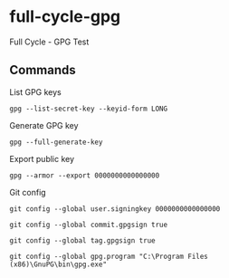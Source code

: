 # full-cycle-gpg

Full Cycle - GPG Test

## Commands

List GPG keys

```
gpg --list-secret-key --keyid-form LONG
```

Generate GPG key

```
gpg --full-generate-key
```

Export public key

```
gpg --armor --export 0000000000000000
```

Git config

```
git config --global user.signingkey 0000000000000000
```

```
git config --global commit.gpgsign true
```

```
git config --global tag.gpgsign true
```

```
git config --global gpg.program "C:\Program Files (x86)\GnuPG\bin\gpg.exe"
```
